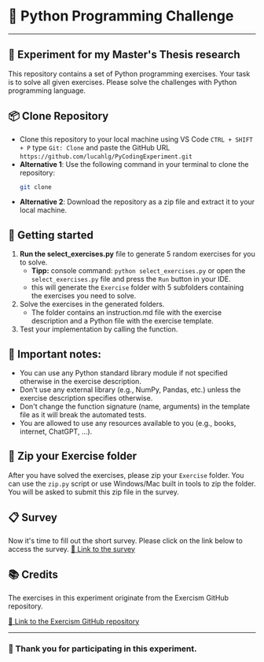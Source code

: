 # 🐍 Python Programming Challenge
____

## 🧪 Experiment for my Master's Thesis research

This repository contains a set of Python programming exercises. Your task is to solve all given exercises.
Please solve the challenges with Python programming language.

## 📦 Clone Repository
- Clone this repository to your local machine using VS Code `CTRL + SHIFT + P` type `Git: Clone` and paste the GitHub URL `https://github.com/lucahlg/PyCodingExperiment.git` 
- **Alternative 1**: Use the following command in your terminal to clone the repository:
    ```bash
    git clone
    ```
- **Alternative 2**: Download the repository as a zip file and extract it to your local machine.

## 🚀 Getting started
1. **Run the select_exercises.py** file to generate 5 random exercises for you to solve. 
    - **Tipp:** console command: `python select_exercises.py` or open the `select_exercises.py` file and press the `Run` button in your IDE.
    - this will generate the `Exercise` folder with 5 subfolders containing the exercises you need to solve.
2. Solve the exercises in the generated folders.
    - The folder contains an instruction.md file with the exercise description and a Python file with the exercise template.
3. Test your implementation by calling the function.

## 🧾 Important notes:
- You can use any Python standard library module if not specified otherwise in the exercise description.
- Don't use any external library (e.g., NumPy, Pandas, etc.) unless the exercise description specifies otherwise.
- Don't change the function signature (name, arguments) in the template file as it will break the automated tests.
- You are allowed to use any resources available to you (e.g., books, internet, ChatGPT, ...).


## 📁 Zip your Exercise folder
After you have solved the exercises, please zip your `Exercise` folder. You can use the `zip.py` script or use Windows/Mac built in tools to zip the folder. You will be asked to submit this zip file in the survey.

## 📋 Survey
Now it's time to fill out the short survey. Please click on the link below to access the survey.
[🔗 Link to the survey](https://survey.hdm-stuttgart.de/163574?lang=en)

## 📚 Credits
The exercises in this experiment originate from the Exercism GitHub repository.

[🔗 Link to the Exercism GitHub repository](https://github.com/exercism/python)

---

### 🙏 Thank you for participating in this experiment.